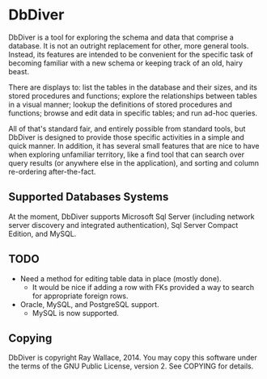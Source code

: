 DbDiver
=======

DbDiver is a tool for exploring the schema and data that comprise a database. It
is not an outright replacement for other, more general tools. Instead, its
features are intended to be convenient for the specific task of becoming
familiar with a new schema or keeping track of an old, hairy beast.

There are displays to: list the tables in the database and their sizes, and its
stored procedures and functions; explore the relationships between tables in a
visual manner; lookup the definitions of stored procedures and functions; browse
and edit data in specific tables; and run ad-hoc queries.

All of that's standard fair, and entirely possible from standard tools, but
DbDiver is designed to provide those specific activities in a simple and quick
manner. In addition, it has several small features that are nice to have when
exploring unfamiliar territory, like a find tool that can search over query
results (or anywhere else in the application), and sorting and column re-ordering
after-the-fact.


Supported Databases Systems
---------------------------

At the moment, DbDiver supports Microsoft Sql Server (including network server
discovery and integrated authentication), Sql Server Compact Edition, and MySQL.


TODO
----

* Need a method for editing table data in place (mostly done).
	* It would be nice if adding a row with FKs provided a way to search for
	  appropriate foreign rows.
* Oracle, MySQL, and PostgreSQL support.
	* MySQL is now supported.


Copying
-------

DbDiver is copyright Ray Wallace, 2014. You may copy this software under the
terms of the GNU Public License, version 2.  See COPYING for details.
